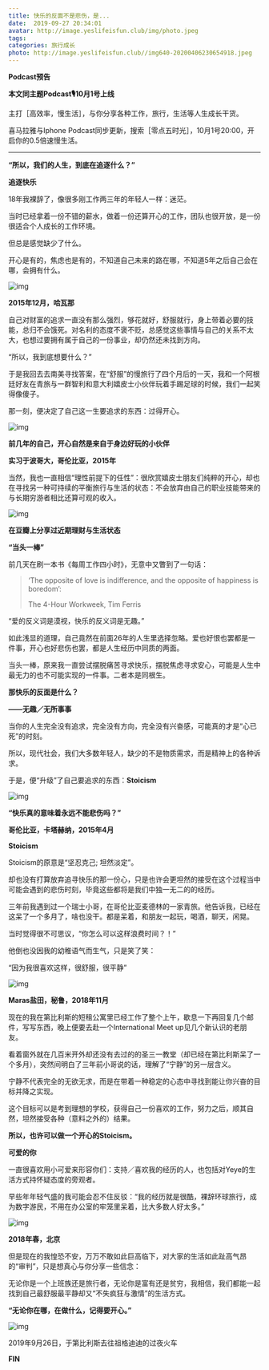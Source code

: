 ```yaml
---
title: 快乐的反面不是悲伤，是...
date:  2019-09-27 20:34:01
avatar: http://image.yeslifeisfun.club/img/photo.jpeg
tags: 
categories: 旅行成长
photo: http://image.yeslifeisfun.club//img640-20200406230654918.jpeg
---
```


**Podcast预告**



**本文同主题Podcast🎙️10月1号上线**





主打［高效率，慢生活］，与你分享各种工作，旅行，生活等人生成长干货。

喜马拉雅与Iphone Podcast同步更新，搜索［零点五时光］，10月1号20:00，开启你的0.5倍速慢生活。



------





**“所以，我们的人生，到底在追逐什么？”**





**追逐快乐**



18年我裸辞了，像很多刚工作两三年的年轻人一样：迷茫。



当时已经拿着一份不错的薪水，做着一份还算开心的工作，团队也很开放，是一份很适合个人成长的工作环境。



但总是感觉缺少了什么。



开心是有的，焦虑也是有的，不知道自己未来的路在哪，不知道5年之后自己会在哪，会拥有什么。





![img](http://image.yeslifeisfun.club//img640-20200406230623256.jpeg)

**2015年12月，哈瓦那**





自己对财富的追求一直没有那么强烈，够花就好，舒服就行，身上带着必要的技能，总归不会饿死。对名利的态度不褒不贬，总感觉这些事情与自己的关系不太大，也想过要拥有属于自己的一份事业，却仍然还未找到方向。





“所以，我到底想要什么？”





于是我回去去南美寻找答案，在“舒服”的慢旅行了四个月后的一天，我和一个阿根廷好友在青旅与一群智利和意大利嬉皮士小伙伴玩着手踢足球的时候，我们一起笑得像傻子。



那一刻，便决定了自己这一生要追求的东西：过得开心。





![img](http://image.yeslifeisfun.club//img640-20200406230628189.jpeg)

**前几年的自己，开心自然是来自于身边好玩的小伙伴**

**实习于波哥大，哥伦比亚，2015年**





当然，我也一直相信“理性前提下的任性”：很欣赏嬉皮士朋友们纯粹的开心，却也在寻找另一种可持续的平衡旅行与生活的状态：不会放弃由自己的职业技能带来的与长期穷游者相比还算可观的收入。





![img](http://image.yeslifeisfun.club//img640-20200406230632867.jpeg)

**在豆瓣上分享过近期理财与生活状态**









**“当头一棒”** 



前几天在刷一本书《每周工作四小时》，无意中又瞥到了一句话：



> ‘The opposite of love is indifference, and the opposite of happiness is boredom’: 
>
> The 4-Hour Workweek, Tim Ferris



“爱的反义词是漠视，快乐的反义词是无趣。” 





如此浅显的道理，自己竟然在前面26年的人生里选择忽略。爱也好恨也罢都是一件事，开心也好悲伤也罢，都是人生经历中同质的两面。



当头一棒，原来我一直尝试摆脱痛苦寻求快乐，摆脱焦虑寻求安心，可能是人生中最无力的也不可能实现的一件事。二者本是同根生。



**那快乐的反面是什么？**

**——无趣／无所事事**





当你的人生完全没有追求，完全没有方向，完全没有兴奋感，可能真的才是“心已死”的时刻。



所以，现代社会，我们大多数年轻人，缺少的不是物质需求，而是精神上的各种诉求。



于是，便“升级”了自己要追求的东西：**Stoicism** 





![img](http://image.yeslifeisfun.club//img640-20200406230640779.jpeg)

**“快乐真的意味着永远不能悲伤吗？”**

**哥伦比亚，卡塔赫纳，2015年4月**







**Stoicism**



Stoicism的原意是“坚忍克己; 坦然淡定”。



却也没有打算放弃追寻快乐的那一份心，只是也许会更坦然的接受在这个过程当中可能会遇到的悲伤时刻，毕竟这些都将是我们中独一无二的的经历。



三年前我遇到过一个瑞士小哥，在哥伦比亚麦德林的一家青旅。他告诉我，已经在这呆了一个多月了，啥也没干。都是呆着，和朋友一起玩，喝酒，聊天，闲晃。



当时觉得很不可思议，“你怎么可以这样浪费时间？！”



他倒也没因我的幼稚语气而生气，只是笑了笑：

“因为我很喜欢这样，很舒服，很平静”





![img](http://image.yeslifeisfun.club//img640-20200406230649821.jpeg)

**Maras盐田，秘鲁，2018年11月**





现在的我在第比利斯的短租公寓里已经工作了整个上午，歇息一下再回复几个邮件，写写东西，晚上便要去赴一个International Meet up见几个新认识的老朋友。



看着窗外就在几百米开外却还没有去过的的圣三一教堂（却已经在第比利斯呆了一个多月），突然间明白了三年前小哥说的话，理解了“宁静”的另一层含义。



宁静不代表完全的无欲无求，而是在带着一种稳定的心态中寻找到能让你兴奋的目标并降之实现。



这个目标可以是考到理想的学校，获得自己一份喜欢的工作，努力之后，顺其自然，坦然接受各种（意料之外的）结果。



**所以，也许可以做一个开心的Stoicism。**







**可爱的你**



一直很喜欢用小可爱来形容你们：支持／喜欢我的经历的人，也包括对Yeye的生活方式持怀疑态度的旁观者。



早些年年轻气盛的我可能会忍不住反驳：“我的经历就是很酷，裸辞环球旅行，成为数字游民，不用在办公室的牢笼里呆着，比大多数人好太多。”





![img](http://image.yeslifeisfun.club//img640-20200406230654918.jpeg)

**2018年春，北京**





但是现在的我惶恐不安，万万不敢如此巨高临下，对大家的生活如此趾高气昂的“审判”，只是想真心与你分享一些信念：



无论你是一个上班族还是旅行者，无论你是富有还是贫穷，我相信，我们都能一起找到自己最舒服最平静却又“不失疯狂与激情”的生活方式。





**“无论你在哪，在做什么，记得要开心。”**





![img](http://image.yeslifeisfun.club//img640-20200406230659599.jpeg)

2019年9月26日，于第比利斯去往祖格迪迪的过夜火车





**FIN**